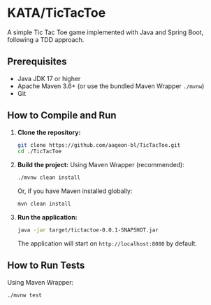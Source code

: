 # KATA/TicTacToe

A simple Tic Tac Toe game implemented with Java and Spring Boot, following a TDD approach.

## Prerequisites

* Java JDK 17 or higher
* Apache Maven 3.6+ (or use the bundled Maven Wrapper `./mvnw`)
* Git

## How to Compile and Run

1.  **Clone the repository:**
    ```bash
    git clone https://github.com/aageon-bl/TicTacToe.git
    cd ./TicTacToe
    ```

2.  **Build the project:**
    Using Maven Wrapper (recommended):
    ```bash
    ./mvnw clean install
    ```
    Or, if you have Maven installed globally:
    ```bash
    mvn clean install
    ```

3.  **Run the application:**
    ```bash
    java -jar target/tictactoe-0.0.1-SNAPSHOT.jar
    ```
    The application will start on `http://localhost:8080` by default.

## How to Run Tests

Using Maven Wrapper:
```bash
./mvnw test
